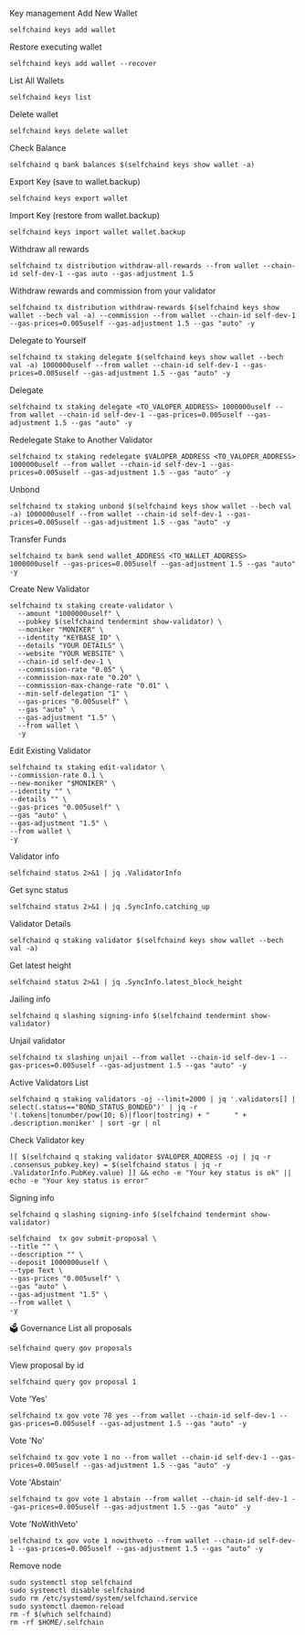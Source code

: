 Key management
Add New Wallet
```
selfchaind keys add wallet
```
Restore executing wallet
```
selfchaind keys add wallet --recover
```
List All Wallets
```
selfchaind keys list
```
Delete wallet
```
selfchaind keys delete wallet
```
Check Balance
```
selfchaind q bank balances $(selfchaind keys show wallet -a)
```
Export Key (save to wallet.backup)
```
selfchaind keys export wallet
```
Import Key (restore from wallet.backup)
```
selfchaind keys import wallet wallet.backup
```
Withdraw all rewards
```
selfchaind tx distribution withdraw-all-rewards --from wallet --chain-id self-dev-1 --gas auto --gas-adjustment 1.5
```
Withdraw rewards and commission from your validator
```
selfchaind tx distribution withdraw-rewards $(selfchaind keys show wallet --bech val -a) --commission --from wallet --chain-id self-dev-1 --gas-prices=0.005uself --gas-adjustment 1.5 --gas "auto" -y 
```
Delegate to Yourself
```
selfchaind tx staking delegate $(selfchaind keys show wallet --bech val -a) 1000000uself --from wallet --chain-id self-dev-1 --gas-prices=0.005uself --gas-adjustment 1.5 --gas "auto" -y 
```
Delegate
```
selfchaind tx staking delegate <TO_VALOPER_ADDRESS> 1000000uself --from wallet --chain-id self-dev-1 --gas-prices=0.005uself --gas-adjustment 1.5 --gas "auto" -y 
```
Redelegate Stake to Another Validator
```
selfchaind tx staking redelegate $VALOPER_ADDRESS <TO_VALOPER_ADDRESS> 1000000uself --from wallet --chain-id self-dev-1 --gas-prices=0.005uself --gas-adjustment 1.5 --gas "auto" -y 
```
Unbond
```
selfchaind tx staking unbond $(selfchaind keys show wallet --bech val -a) 1000000uself --from wallet --chain-id self-dev-1 --gas-prices=0.005uself --gas-adjustment 1.5 --gas "auto" -y 
```
Transfer Funds
```
selfchaind tx bank send wallet_ADDRESS <TO_WALLET_ADDRESS> 1000000uself --gas-prices=0.005uself --gas-adjustment 1.5 --gas "auto" -y 
```
Create New Validator
```
selfchaind tx staking create-validator \
  --amount "1000000uself" \
  --pubkey $(selfchaind tendermint show-validator) \
  --moniker "MONIKER" \
  --identity "KEYBASE_ID" \
  --details "YOUR DETAILS" \
  --website "YOUR WEBSITE" \
  --chain-id self-dev-1 \
  --commission-rate "0.05" \
  --commission-max-rate "0.20" \
  --commission-max-change-rate "0.01" \
  --min-self-delegation "1" \
  --gas-prices "0.005uself" \
  --gas "auto" \
  --gas-adjustment "1.5" \
  --from wallet \
  -y
```
Edit Existing Validator
```
selfchaind tx staking edit-validator \
--commission-rate 0.1 \
--new-moniker "$MONIKER" \
--identity "" \
--details "" \
--gas-prices "0.005uself" \
--gas "auto" \
--gas-adjustment "1.5" \
--from wallet \
-y
```
Validator info
```
selfchaind status 2>&1 | jq .ValidatorInfo
```
Get sync status
```
selfchaind status 2>&1 | jq .SyncInfo.catching_up
```
Validator Details
```
selfchaind q staking validator $(selfchaind keys show wallet --bech val -a)
```
Get latest height
```
selfchaind status 2>&1 | jq .SyncInfo.latest_block_height
```
Jailing info
```
selfchaind q slashing signing-info $(selfchaind tendermint show-validator)
```
Unjail validator
```
selfchaind tx slashing unjail --from wallet --chain-id self-dev-1 --gas-prices=0.005uself --gas-adjustment 1.5 --gas "auto" -y 
```
Active Validators List
```
selfchaind q staking validators -oj --limit=2000 | jq '.validators[] | select(.status=="BOND_STATUS_BONDED")' | jq -r '(.tokens|tonumber/pow(10; 6)|floor|tostring) + " 	 " + .description.moniker' | sort -gr | nl
```
Check Validator key
```
[[ $(selfchaind q staking validator $VALOPER_ADDRESS -oj | jq -r .consensus_pubkey.key) = $(selfchaind status | jq -r .ValidatorInfo.PubKey.value) ]] && echo -e "Your key status is ok" || echo -e "Your key status is error"
```
Signing info
```
selfchaind q slashing signing-info $(selfchaind tendermint show-validator)
```
```
selfchaind  tx gov submit-proposal \
--title "" \
--description "" \
--deposit 1000000uself \
--type Text \
--gas-prices "0.005uself" \
--gas "auto" \
--gas-adjustment "1.5" \
--from wallet \
-y
```
🗳 Governance
List all proposals
```
selfchaind query gov proposals
```
View proposal by id
```
selfchaind query gov proposal 1
```
Vote 'Yes'
```
selfchaind tx gov vote 78 yes --from wallet --chain-id self-dev-1 --gas-prices=0.005uself --gas-adjustment 1.5 --gas "auto" -y 
```
Vote 'No'
```
selfchaind tx gov vote 1 no --from wallet --chain-id self-dev-1 --gas-prices=0.005uself --gas-adjustment 1.5 --gas "auto" -y 
```
Vote 'Abstain'
```
selfchaind tx gov vote 1 abstain --from wallet --chain-id self-dev-1 --gas-prices=0.005uself --gas-adjustment 1.5 --gas "auto" -y 
```
Vote 'NoWithVeto'
```
selfchaind tx gov vote 1 nowithveto --from wallet --chain-id self-dev-1 --gas-prices=0.005uself --gas-adjustment 1.5 --gas "auto" -y 
```
Remove node
```
sudo systemctl stop selfchaind
sudo systemctl disable selfchaind
sudo rm /etc/systemd/system/selfchaind.service
sudo systemctl daemon-reload
rm -f $(which selfchaind)
rm -rf $HOME/.selfchain
```
